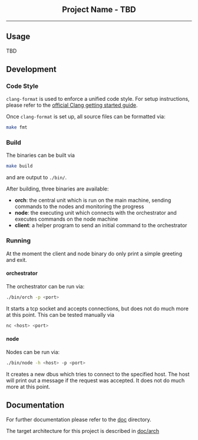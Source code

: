 <p align="center">
  <h2 align="center">Project Name - TBD</h3>
</p>

---

## Usage

TBD

## Development

### Code Style

`clang-format` is used to enforce a unified code style. For setup instructions, please refer to the [official Clang getting started guide](https://clang.llvm.org/get_started.html). 

Once `clang-format` is set up, all source files can be formatted via:
```bash
make fmt
```

### Build

The binaries can be built via
```bash
make build
```
and are output to `./bin/`.

After building, three binaries are available:
- __orch__: the central unit which is run on the main machine, sending commands to the nodes and monitoring the progress
- __node__: the executing unit which connects with the orchestrator and executes commands on the node machine
- __client__: a helper program to send an initial command to the orchestrator

### Running

At the moment the client and node binary do only print a simple greeting and exit. 

#### orchestrator

The orchestrator can be run via:
```bash
./bin/orch -p <port>
```
It starts a tcp socket and accepts connections, but does not do much more at this point. 
This can be tested manually via
```bash
nc <host> <port>
```

#### node

Nodes can be run via:
```bash
./bin/node -h <host> -p <port>
```
It creates a new dbus which tries to connect to the specified host. The host will print out a message if the request was accepted. It does not do much more at this point. 

## Documentation

For further documentation please refer to the [doc](./doc/) directory. 

The target architecture for this project is described in [doc/arch](./doc/arch/)